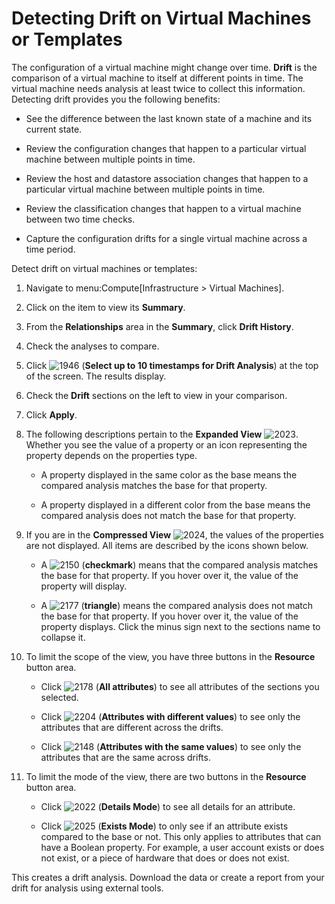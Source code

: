 # Detecting Drift on Virtual Machines or Templates

The configuration of a virtual machine might change over time. **Drift**
is the comparison of a virtual machine to itself at different points in
time. The virtual machine needs analysis at least twice to collect this
information. Detecting drift provides you the following benefits:

  - See the difference between the last known state of a machine and its
    current state.

  - Review the configuration changes that happen to a particular virtual
    machine between multiple points in time.

  - Review the host and datastore association changes that happen to a
    particular virtual machine between multiple points in time.

  - Review the classification changes that happen to a virtual machine
    between two time checks.

  - Capture the configuration drifts for a single virtual machine across
    a time period.

Detect drift on virtual machines or templates:

1.  Navigate to menu:Compute\[Infrastructure \> Virtual Machines\].

2.  Click on the item to view its **Summary**.

3.  From the **Relationships** area in the **Summary**, click **Drift
    History**.

4.  Check the analyses to compare.

5.  Click ![1946](../images/1946.png) (**Select up to 10 timestamps for
    Drift Analysis**) at the top of the screen. The results display.

6.  Check the **Drift** sections on the left to view in your comparison.

7.  Click **Apply**.

8.  The following descriptions pertain to the **Expanded View**
    ![2023](../images/2023.png). Whether you see the value of a property
    or an icon representing the property depends on the properties type.

      - A property displayed in the same color as the base means the
        compared analysis matches the base for that property.

      - A property displayed in a different color from the base means
        the compared analysis does not match the base for that property.

9.  If you are in the **Compressed View** ![2024](../images/2024.png), the
    values of the properties are not displayed. All items are described
    by the icons shown below.

      - A ![2150](../images/2150.png) (**checkmark**) means that the
        compared analysis matches the base for that property. If you
        hover over it, the value of the property will display.

      - A ![2177](../images/2177.png) (**triangle**) means the compared
        analysis does not match the base for that property. If you hover
        over it, the value of the property displays. Click the minus
        sign next to the sections name to collapse it.

10. To limit the scope of the view, you have three buttons in the
    **Resource** button area.

      - Click ![2178](../images/2178.png) (**All attributes**) to see all
        attributes of the sections you selected.

      - Click ![2204](../images/2204.png) (**Attributes with different
        values**) to see only the attributes that are different across
        the drifts.

      - Click ![2148](../images/2148.png) (**Attributes with the same
        values**) to see only the attributes that are the same across
        drifts.

11. To limit the mode of the view, there are two buttons in the
    **Resource** button area.

      - Click ![2022](../images/2022.png) (**Details Mode**) to see all
        details for an attribute.

      - Click ![2025](../images/2025.png) (**Exists Mode**) to only see if
        an attribute exists compared to the base or not. This only
        applies to attributes that can have a Boolean property. For
        example, a user account exists or does not exist, or a piece of
        hardware that does or does not exist.

This creates a drift analysis. Download the data or create a report from
your drift for analysis using external tools.
